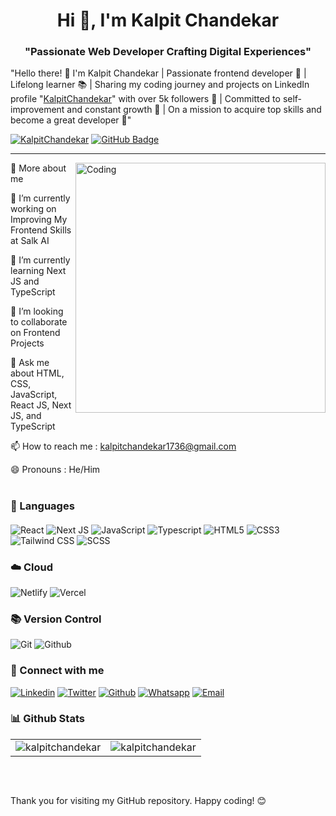 <h1 align="center">Hi 👋, I'm Kalpit Chandekar</h1>

###

<h3 align="center">"Passionate Web Developer Crafting Digital Experiences"</h3>

"Hello there! 👋 I'm Kalpit Chandekar | Passionate frontend developer 🚀 | Lifelong learner 📚 | Sharing my coding journey and projects on LinkedIn profile "[KalpitChandekar](https://www.linkedin.com/in/kalpit-chandekar-50a487255/)" with over 5k followers 💼 | Committed to self-improvement and constant growth 🌱 | On a mission to acquire top skills and become a great developer 🎯"

<p>
<a href="#"> <img src="https://komarev.com/ghpvc/?username=KalpitChandekar" alt="KalpitChandekar" /></a>
<a href="https://github.com/KalpitChandekar?tab=followers"><img src="https://img.shields.io/github/followers/KalpitChandekar?label=Followers&style=social" alt="GitHub Badge"></a>
</p>

<hr/>

<img align="right" alt="Coding" width="400"  src="https://media.tenor.com/rePDfDWO3XoAAAAd/hacking.gif" >

🚀 More about me

🔭 I’m currently working on Improving My Frontend Skills at Salk AI

🌱 I’m currently learning Next JS and TypeScript

👯 I’m looking to collaborate on Frontend Projects

💬 Ask me about HTML, CSS, JavaScript, React JS, Next JS, and TypeScript

📫 How to reach me : kalpitchandekar1736@gmail.com

😄 Pronouns : He/Him
#

<h3 align="left" style="margin-bottom: 20px;" > 🧰 Languages</h3>

 ![React](https://img.shields.io/badge/react-%2320232a.svg?style=for-the-badge&logo=react&logoColor=%2361DAFB)
![Next JS](https://img.shields.io/badge/Next-black?style=for-the-badge&logo=next.js&logoColor=white)
![JavaScript](https://img.shields.io/badge/javascript-%23323330.svg?style=for-the-badge&logo=javascript&logoColor=%23F7DF1E)
![Typescript](https://img.shields.io/badge/typescript-%2320232a.svg?style=for-the-badge&logo=typescript&logoColor=%#3178C6)
![HTML5](https://img.shields.io/badge/html5-%23E34F26.svg?style=for-the-badge&logo=html5&logoColor=white)
![CSS3](https://img.shields.io/badge/css3-%231572B6.svg?style=for-the-badge&logo=css3&logoColor=white)
![Tailwind CSS](https://img.shields.io/badge/tailwind%20css-%2335495e.svg?style=for-the-badge&logo=tailwindcss&logoColor=%234FC08D)
![SCSS](https://img.shields.io/badge/SCSS-%23323330.svg?style=for-the-badge&logo=SASS&logoColor=%CC6699)
<br/>

### ☁️ Cloud
![Netlify](https://img.shields.io/badge/netlify-%23CC0000.svg?style=for-the-badge&logo=netlify&logoColor=white)
![Vercel](https://img.shields.io/badge/vercel-%23000000.svg?style=for-the-badge&logo=vercel&logoColor=white)
<br/>

### 📚 Version Control

![Git](https://img.shields.io/badge/GIT-E44C30?style=for-the-badge&logo=git&logoColor=white)
![Github](https://img.shields.io/badge/github-black.svg?style=for-the-badge&logo=github&logoColor=white)
<br/>

### 🔗 Connect with me

[![Linkedin](https://img.shields.io/badge/linked%20in-blue.svg?style=for-the-badge&logo=linkedin&logoColor=white)](https://www.linkedin.com/in/kalpit-chandekar-50a487255/)
[![Twitter](https://img.shields.io/badge/Twitter-1DA1F2?style=for-the-badge&logo=twitter&logoColor=white)](https://twitter.com/kalpitchandekar)
[![Github](https://img.shields.io/badge/github-black.svg?style=for-the-badge&logo=github&logoColor=white)](https://github.com/KalpitChandekar)
[![Whatsapp](https://img.shields.io/badge/whatsapp-%2300FF00.svg?style=for-the-badge&logo=whatsapp&logoColor=white)](https://api.whatsapp.com/send/?phone=7057223745&text=I+read+your+portfolio.+I%27m+&type=phone_number&app_absent=0)
[![Email](https://img.shields.io/badge/email-red.svg?style=for-the-badge&logo=gmail&logoColor=white)](mailto:kalpitchandekar1736@gmail.com)
<br/>

### 📊 Github Stats

<table>
  <tr>
    <td><img src="https://github-readme-stats.vercel.app/api?username=kalpitchandekar&show_icons=true&locale=en&theme=highcontrast&hide_border=true" alt="kalpitchandekar" /></td>
    <td><img src="https://github-readme-stats.vercel.app/api/top-langs?username=kalpitchandekar&show_icons=true&locale=en&layout=compact&theme=highcontrast&hide_border=true" alt="kalpitchandekar" /></td
  </tr>
</table>
<br/>

 ##

Thank you for visiting my GitHub repository. Happy coding! 😊 

